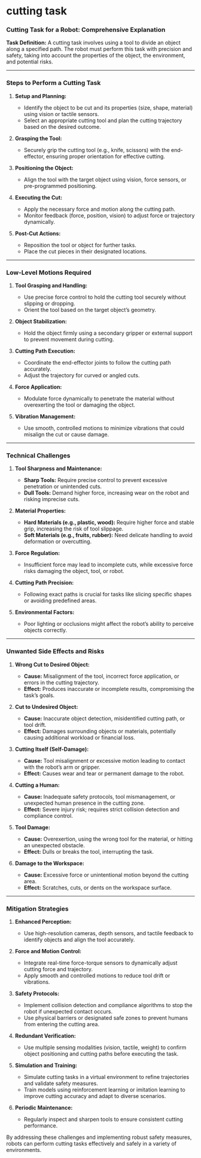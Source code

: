 # cutting task

### Cutting Task for a Robot: Comprehensive Explanation

**Task Definition:**
A cutting task involves using a tool to divide an object along a specified path. The robot must perform this task with precision and safety, taking into account the properties of the object, the environment, and potential risks.

---

### **Steps to Perform a Cutting Task**

1. **Setup and Planning:**
   - Identify the object to be cut and its properties (size, shape, material) using vision or tactile sensors.
   - Select an appropriate cutting tool and plan the cutting trajectory based on the desired outcome.

2. **Grasping the Tool:**
   - Securely grip the cutting tool (e.g., knife, scissors) with the end-effector, ensuring proper orientation for effective cutting.

3. **Positioning the Object:**
   - Align the tool with the target object using vision, force sensors, or pre-programmed positioning.

4. **Executing the Cut:**
   - Apply the necessary force and motion along the cutting path.
   - Monitor feedback (force, position, vision) to adjust force or trajectory dynamically.

5. **Post-Cut Actions:**
   - Reposition the tool or object for further tasks.
   - Place the cut pieces in their designated locations.

---

### **Low-Level Motions Required**

1. **Tool Grasping and Handling:**
   - Use precise force control to hold the cutting tool securely without slipping or dropping.
   - Orient the tool based on the target object’s geometry.

2. **Object Stabilization:**
   - Hold the object firmly using a secondary gripper or external support to prevent movement during cutting.

3. **Cutting Path Execution:**
   - Coordinate the end-effector joints to follow the cutting path accurately.
   - Adjust the trajectory for curved or angled cuts.

4. **Force Application:**
   - Modulate force dynamically to penetrate the material without overexerting the tool or damaging the object.

5. **Vibration Management:**
   - Use smooth, controlled motions to minimize vibrations that could misalign the cut or cause damage.

---

### **Technical Challenges**

1. **Tool Sharpness and Maintenance:**
   - **Sharp Tools:** Require precise control to prevent excessive penetration or unintended cuts.
   - **Dull Tools:** Demand higher force, increasing wear on the robot and risking imprecise cuts.

2. **Material Properties:**
   - **Hard Materials (e.g., plastic, wood):** Require higher force and stable grip, increasing the risk of tool slippage.
   - **Soft Materials (e.g., fruits, rubber):** Need delicate handling to avoid deformation or overcutting.

3. **Force Regulation:**
   - Insufficient force may lead to incomplete cuts, while excessive force risks damaging the object, tool, or robot.

4. **Cutting Path Precision:**
   - Following exact paths is crucial for tasks like slicing specific shapes or avoiding predefined areas.

5. **Environmental Factors:**
   - Poor lighting or occlusions might affect the robot’s ability to perceive objects correctly.

---

### **Unwanted Side Effects and Risks**

1. **Wrong Cut to Desired Object:**
   - **Cause:** Misalignment of the tool, incorrect force application, or errors in the cutting trajectory.
   - **Effect:** Produces inaccurate or incomplete results, compromising the task’s goals.

2. **Cut to Undesired Object:**
   - **Cause:** Inaccurate object detection, misidentified cutting path, or tool drift.
   - **Effect:** Damages surrounding objects or materials, potentially causing additional workload or financial loss.

3. **Cutting Itself (Self-Damage):**
   - **Cause:** Tool misalignment or excessive motion leading to contact with the robot’s arm or gripper.
   - **Effect:** Causes wear and tear or permanent damage to the robot.

4. **Cutting a Human:**
   - **Cause:** Inadequate safety protocols, tool mismanagement, or unexpected human presence in the cutting zone.
   - **Effect:** Severe injury risk; requires strict collision detection and compliance control.

5. **Tool Damage:**
   - **Cause:** Overexertion, using the wrong tool for the material, or hitting an unexpected obstacle.
   - **Effect:** Dulls or breaks the tool, interrupting the task.

6. **Damage to the Workspace:**
   - **Cause:** Excessive force or unintentional motion beyond the cutting area.
   - **Effect:** Scratches, cuts, or dents on the workspace surface.

---

### **Mitigation Strategies**

1. **Enhanced Perception:**
   - Use high-resolution cameras, depth sensors, and tactile feedback to identify objects and align the tool accurately.

2. **Force and Motion Control:**
   - Integrate real-time force-torque sensors to dynamically adjust cutting force and trajectory.
   - Apply smooth and controlled motions to reduce tool drift or vibrations.

3. **Safety Protocols:**
   - Implement collision detection and compliance algorithms to stop the robot if unexpected contact occurs.
   - Use physical barriers or designated safe zones to prevent humans from entering the cutting area.

4. **Redundant Verification:**
   - Use multiple sensing modalities (vision, tactile, weight) to confirm object positioning and cutting paths before executing the task.

5. **Simulation and Training:**
   - Simulate cutting tasks in a virtual environment to refine trajectories and validate safety measures.
   - Train models using reinforcement learning or imitation learning to improve cutting accuracy and adapt to diverse scenarios.

6. **Periodic Maintenance:**
   - Regularly inspect and sharpen tools to ensure consistent cutting performance.

By addressing these challenges and implementing robust safety measures, robots can perform cutting tasks effectively and safely in a variety of environments.